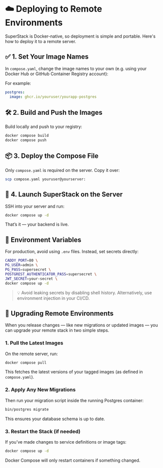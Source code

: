 # ☁️ Deploying to Remote Environments

SuperStack is Docker-native, so deployment is simple and portable. Here's
how to deploy it to a remote server.

## ✅ 1. Set Your Image Names

In `compose.yaml`, change the image names to your own (e.g. using your
Docker Hub or GitHub Container Registry account):

For example:

```yaml
postgres:
  image: ghcr.io/youruser/yourapp-postgres
```

## 🛠️ 2. Build and Push the Images

Build locally and push to your registry:

```sh
docker compose build
docker compose push
```

## 📦 3. Deploy the Compose File

Only `compose.yaml` is required on the server. Copy it over:

```sh
scp compose.yaml youruser@yourserver:
```

## 🚀 4. Launch SuperStack on the Server

SSH into your server and run:

```sh
docker compose up -d
```

That’s it — your backend is live.

## 🔐 Environment Variables

For production, avoid using `.env` files. Instead, set secrets directly:

```sh
CADDY_PORT=80 \
PG_USER=admin \
PG_PASS=supersecret \
POSTGREST_AUTHENTICATOR_PASS=supersecret \
JWT_SECRET=your-secret \
docker compose up -d
```

> 💡 Avoid leaking secrets by disabling shell history. Alternatively, use
> environment injection in your CI/CD.

## 🔄 Upgrading Remote Environments

When you release changes — like new migrations or updated images — you can
upgrade your remote stack in two simple steps.

### 1. Pull the Latest Images

On the remote server, run:

```sh
docker compose pull
```

This fetches the latest versions of your tagged images (as defined in
`compose.yaml`).

### 2. Apply Any New Migrations

Then run your migration script inside the running Postgres container:

```sh
bin/postgres migrate
```

This ensures your database schema is up to date.

### 3. Restart the Stack (if needed)

If you’ve made changes to service definitions or image tags:

```sh
docker compose up -d
```

Docker Compose will only restart containers if something changed.
